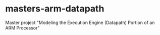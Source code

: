 # masters-arm-datapath
Master project "Modeling the Execution Engine (Datapath) Portion of an ARM Processor"
